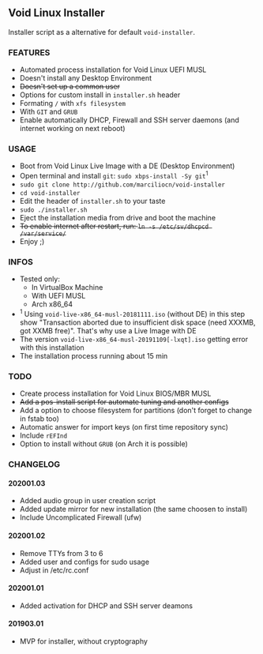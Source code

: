 Void Linux Installer
---
Installer script as a alternative for default `void-installer`.

### FEATURES
- Automated process installation for Void Linux UEFI MUSL
- Doesn't install any Desktop Environment
- ~~Doesn't set up a common user~~
- Options for custom install in `installer.sh` header
- Formating `/` with `xfs filesystem`
- With `GIT` and `GRUB`
- Enable automatically DHCP, Firewall and SSH server daemons (and internet working on next reboot)

### USAGE
- Boot from Void Linux Live Image with a DE (Desktop Environment)
- Open terminal and install `git`: `sudo xbps-install -Sy git`<sup>1</sup>
- `sudo git clone http://github.com/marciliocn/void-installer`
- `cd void-installer`
- Edit the header of `installer.sh` to your taste
- `sudo ./installer.sh`
- Eject the installation media from drive and boot the machine
- ~~To enable internet after restart, run: `ln -s /etc/sv/dhcpcd /var/service/`~~
- Enjoy ;)

### INFOS
- Tested only:
	- In VirtualBox Machine
	- With UEFI MUSL
	- Arch x86_64
- <sup>1</sup> Using `void-live-x86_64-musl-20181111.iso` (without DE) in this step show "Transaction aborted due to insufficient disk space (need XXXMB, got XXMB free)". That's why use a Live Image with DE
- The version `void-live-x86_64-musl-20191109[-lxqt].iso` getting error with this installation
- The installation process running about 15 min

### TODO
- Create process installation for Void Linux BIOS/MBR MUSL
- ~~Add a pos-install script for automate tuning and another configs~~
- Add a option to choose filesystem for partitions (don't forget to change in fstab too)
- Automatic answer for import keys (on first time repository sync)
- Include `rEFInd`
- Option to install without `GRUB` (on Arch it is possible)

### CHANGELOG
#### 202001.03
- Added audio group in user creation script
- Added update mirror for new installation (the same choosen to install)
- Include Uncomplicated Firewall (ufw)
#### 202001.02
- Remove TTYs from 3 to 6
- Added user and configs for sudo usage
- Adjust in /etc/rc.conf
#### 202001.01
- Added activation for DHCP and SSH server deamons
#### 201903.01
- MVP for installer, without cryptography